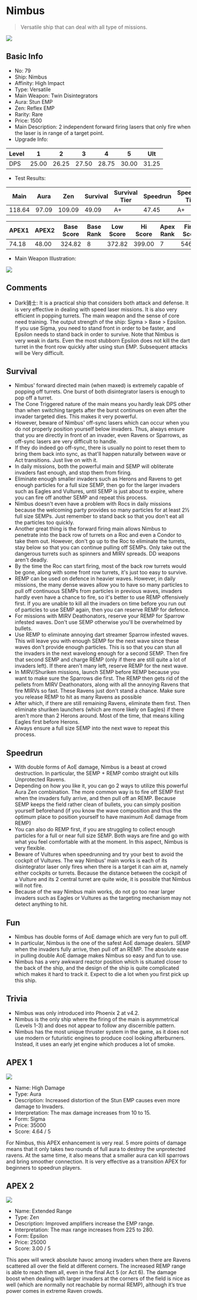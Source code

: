 # Nimbus

> Versatile ship that can deal with all type of missions.

<img src="/ships/ship_79.png" style={{zoom:1}}/>

## Basic Info

- No: 79
- Ship: Nimbus
- Affinity: High Impact
- Type: Versatile
- Main Weapon: Twin Disintegrators
- Aura: Stun EMP
- Zen: Reflex EMP
- Rarity: Rare
- Price: 1500
- Main Description: 2 independent forward firing lasers that only fire when the laser is in range of a target point.
- Upgrade Info: 

| Level | 1 | 2 | 3 | 4 | 5 | Ult |
|--|--|--|--|--|--|--|
| DPS | 25.00 | 26.25 | 27.50 | 28.75 | 30.00 | 31.25 |

- Test Results: 

| Main | Aura | Zen | Survival | Survival Tier | Speedrun | Speedrun Tier | Fun | Fun Tier |
|--|--|--|--|--|--|--|--|--|
| 118.64 | 97.09 | 109.09 | 49.09 | A+ | 47.45 | A+ | 50.73 | S |

| APEX1 | APEX2 | Base Score | Base Rank | Low Score | Hi Score | Apex Rank | Final Score | FinalRank |
|--|--|--|--|--|--|--|--|--|
| 74.18 | 48.00 | 324.82 | 8 | 372.82 | 399.00 | 7 | 546.27 | 2 |

- Main Weapon Illustration:

<img src="/illustration/main_79.gif" style={{zoom:1}}/>

## Comments

- Dark骑士: It is a practical ship that considers both attack and defense. It is very effective in dealing with speed laser missions. It is also very efficient in popping turrets. The main weapon and the sense of core need training. The output strength of the ship: Sigma > Base > Epsilon. If you use Sigma, you need to stand front in order to be faster, and Epsilon needs to stand back in order to survive. Note that Nimbus is very weak in darts. Even the most stubborn Epsilon does not kill the dart turret in the front row quickly after using stun EMP. Subsequent attacks will be Very difficult.

## Survival

- Nimbus' forward directed main (when maxed) is extremely capable of popping off turrets. One burst of both disintegrator lasers is enough to pop off a turret.
- The Cone Triggered nature of the main means you hardly leak DPS other than when switching targets after the burst continues on even after the invader targeted dies. This makes it very powerful.
- However, beware of Nimbus' off-sync lasers which can occur when you do not properly position yourself below invaders. Thus, always ensure that you are directly in front of an invader, even Ravens or Sparrows, as off-sync lasers are very difficult to handle.
- If they do indeed go off-sync, there is usually no point to reset them to bring them back into sync, as that'll happen naturally between wave or Act transitions. Just live on with it.
- In daily missions, both the powerful main and SEMP will obliterate invaders fast enough, and stop them from firing.
- Eliminate enough smaller invaders such as Herons and Ravens to get enough particles for a full size SEMP, then go for the larger invaders such as Eagles and Vultures, until SEMP is just about to expire, where you can fire off another SEMP and repeat this process.
- Nimbus doesn't even have a problem with Rocs in daily missions because the welcoming party provides so many particles for at least 2½ full size SEMPs. Just remember to stand back so that you don't eat all the particles too quickly.
- Another great thing is the forward firing main allows Nimbus to penetrate into the back row of turrets on a Roc and even a Condor to take them out. However, don't go up to the Roc to eliminate the turrets, stay below so that you can continue pulling off SEMPs. Only take out the dangerous turrets such as spinners and MIRV spreads. DD weapons aren't deadly.
- By the time the Roc can start firing, most of the back row turrets would be gone, along with some front row turrets, it's just too easy to survive.
- REMP can be used on defence in heavier waves. However, in daily missions, the many dense waves allow you to have so many particles to pull off continuous SEMPs from particles in previous waves, invaders hardly even have a chance to fire, so it's better to use REMP offensively first. If you are unable to kill all the invaders on time before you run out of particles to use SEMP again, then you can reserve REMP for defence.
- For missions with MIRV Deathonators, reserve your REMP for Sparrow infested waves. Don't use SEMP otherwise you'll be overwhelmed by bullets.
- Use REMP to eliminate annoying dart streamer Sparrow infested waves. This will leave you with enough SEMP for the next wave since these waves don't provide enough particles. This is so that you can stun all the invaders in the next wavelong enough for a second SEMP. Then fire that second SEMP and charge REMP (only if there are still quite a lot of invaders left). If there aren't many left, reserve REMP for the next wave.
- In MIRV/Shuriken missions, launch SEMP before REMP because you want to make sure the Sparrows die first. The REMP then gets rid of the pellets from MIRV Deathonators, along with all the annoying Ravens that fire MIRVs so fast. These Ravens just don't stand a chance. Make sure you release REMP to hit as many Ravens as possible
- After which, if there are still remaining Ravens, eliminate them first. Then eliminate shuriken launchers (which are more likely on Eagles) if there aren't more than 2 Herons around. Most of the time, that means killing Eagles first before Herons.
- Always ensure a full size SEMP into the next wave to repeat this process.

## Speedrun

- With double forms of AoE damage, Nimbus is a beast at crowd destruction. In particular, the SEMP + REMP combo straight out kills Unprotected Ravens.
- Depending on how you like it, you can go 2 ways to utilize this powerful Aura Zen combination. The more common way is to fire off SEMP first when the invaders fully arrive, and then pull off an REMP. Because SEMP keeps the field rather clean of bullets, you can simply position yourself beforehand (if you know the wave composition and thus the optimum place to position yourself to have maximum AoE damage from REMP)
- You can also do REMP first, if you are struggling to collect enough particles for a full or near full size SEMP. Both ways are fine and go with what you feel comfortable with at the moment. In this aspect, Nimbus is very flexible.
- Beware of Vultures when speedrunning and try your best to avoid the cockpit of Vultures. The way Nimbus' main works is each of its disintegrator laser only fires when there is a target it can aim at, namely either cockpits or turrets. Because the distance between the cockpit of a Vulture and its 2 central turret are quite wide, it is possible that Nimbus will not fire.
- Because of the way Nimbus main works, do not go too near larger invaders such as Eagles or Vultures as the targeting mechanism may not detect anything to hit.

## Fun

- Nimbus has double forms of AoE damage which are very fun to pull off.
- In particular, Nimbus is the one of the safest AoE damage dealers. SEMP when the invaders fully arrive, then pull off an REMP. The absolute ease in pulling double AoE damage makes Nimbus so easy and fun to use.
- Nimbus has a very awkward reactor position which is situated closer to the back of the ship, and the design of the ship is quite complicated which makes it hard to track it. Expect to die a lot when you first pick up this ship.

## Trivia

- Nimbus was only introduced into Phoenix 2 at v4.2.
- Nimbus is the only ship where the firing of the main is asymmetrical (Levels 1-3) and does not appear to follow any discernible pattern.
- Nimbus has the most unique thruster system in the game, as it does not use modern or futuristic engines to produce cool looking afterburners. Instead, it uses an early jet engine which produces a lot of smoke.

## APEX 1

<img src="/ships/ship_79_apex_1.png" style={{zoom:1}}/>

- Name: High Damage
- Type: Aura
- Description: Increased distortion of the Stun EMP causes even more damage to Invaders.
- Interpretation: The max damage increases from 10 to 15.
- Form: Sigma
- Price: 35000
- Score: 4.64 / 5

For Nimbus, this APEX enhancement is very real. 5 more points of damage means that it only takes two rounds of full aura to destroy the unprotected ravens. At the same time, it also means that a smaller aura can kill sparrows and bring smoother connection. It is very effective as a transition APEX for beginners to speedrun players.

## APEX 2

<img src="/ships/ship_79_apex_2.png" style={{zoom:1}}/>

- Name: Extended Range
- Type: Zen
- Description: Improved amplifiers increase the EMP range.
- Interpretation: The max range increases from 225 to 280.
- Form: Epsilon
- Price: 25000
- Score: 3.00 / 5

This apex will wreck absolute havoc among invaders when there are Ravens scattered all over the field at different corners. The increased REMP range is able to reach them all, even in the final Act 5 (or Act 6). The damage boost when dealing with larger invaders at the corners of the field is nice as well (which are normally not reachable by normal REMP), although it’s true power comes in extreme Raven crowds.
